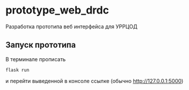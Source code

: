 # prototype_web_drdc
Разработка прототипа веб интерфейса для УРРЦОД

## Запуск прототипа
В терминале прописать

    flask run

и перейти выведенной в консоле ссылке  (обычно http://127.0.0.1:5000)
